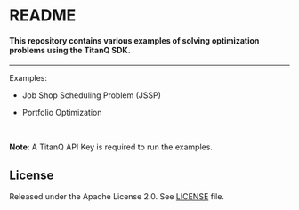 # README

#### This repository contains various examples of solving optimization problems using the TitanQ SDK.
--------------------------------------------------------------------------------


Examples:

- Job Shop Scheduling Problem (JSSP)

- Portfolio Optimization

&nbsp;

**Note**: A TitanQ API Key is required to run the examples.


## License

Released under the Apache License 2.0. See [LICENSE](LICENSE) file.
